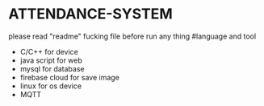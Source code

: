 # ATTENDANCE-SYSTEM
please read "readme" fucking file before run any thing
#language and tool
+ C/C++ for device
+ java script for web
+ mysql for database
+ firebase cloud for save image
+ linux for os device
+ MQTT
